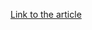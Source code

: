 [Link to the article](https://kindredsec.wordpress.com/2019/08/12/an-overview-of-public-platform-c2s/)
